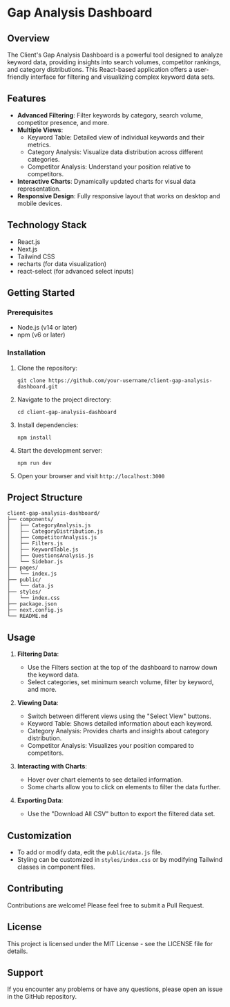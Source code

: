 # Gap Analysis Dashboard

## Overview

The Client's Gap Analysis Dashboard is a powerful tool designed to analyze keyword data, providing insights into search volumes, competitor rankings, and category distributions. This React-based application offers a user-friendly interface for filtering and visualizing complex keyword data sets.

## Features

- **Advanced Filtering**: Filter keywords by category, search volume, competitor presence, and more.
- **Multiple Views**: 
  - Keyword Table: Detailed view of individual keywords and their metrics.
  - Category Analysis: Visualize data distribution across different categories.
  - Competitor Analysis: Understand your position relative to competitors.
- **Interactive Charts**: Dynamically updated charts for visual data representation.
- **Responsive Design**: Fully responsive layout that works on desktop and mobile devices.

## Technology Stack

- React.js
- Next.js
- Tailwind CSS
- recharts (for data visualization)
- react-select (for advanced select inputs)

## Getting Started

### Prerequisites

- Node.js (v14 or later)
- npm (v6 or later)

### Installation

1. Clone the repository:
   ```
   git clone https://github.com/your-username/client-gap-analysis-dashboard.git
   ```

2. Navigate to the project directory:
   ```
   cd client-gap-analysis-dashboard
   ```

3. Install dependencies:
   ```
   npm install
   ```

4. Start the development server:
   ```
   npm run dev
   ```

5. Open your browser and visit `http://localhost:3000`

## Project Structure

```
client-gap-analysis-dashboard/
├── components/
│   ├── CategoryAnalysis.js
│   ├── CategoryDistribution.js
│   ├── CompetitorAnalysis.js
│   ├── Filters.js
│   ├── KeywordTable.js
│   ├── QuestionsAnalysis.js
│   └── Sidebar.js
├── pages/
│   └── index.js
├── public/
│   └── data.js
├── styles/
│   └── index.css
├── package.json
├── next.config.js
└── README.md
```

## Usage

1. **Filtering Data**: 
   - Use the Filters section at the top of the dashboard to narrow down the keyword data.
   - Select categories, set minimum search volume, filter by keyword, and more.

2. **Viewing Data**:
   - Switch between different views using the "Select View" buttons.
   - Keyword Table: Shows detailed information about each keyword.
   - Category Analysis: Provides charts and insights about category distribution.
   - Competitor Analysis: Visualizes your position compared to competitors.

3. **Interacting with Charts**:
   - Hover over chart elements to see detailed information.
   - Some charts allow you to click on elements to filter the data further.

4. **Exporting Data**:
   - Use the "Download All CSV" button to export the filtered data set.

## Customization

- To add or modify data, edit the `public/data.js` file.
- Styling can be customized in `styles/index.css` or by modifying Tailwind classes in component files.

## Contributing

Contributions are welcome! Please feel free to submit a Pull Request.

## License

This project is licensed under the MIT License - see the LICENSE file for details.

## Support

If you encounter any problems or have any questions, please open an issue in the GitHub repository.